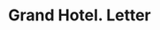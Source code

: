 ---
doi: 10.7916/D87S90T9
date_other: '1924'
date_other_textual: '1924'
form: correspondence
genre:
- Letters (correspondence)
name:
- Grand Hotel
object_in_context_url: https://biggert.cul.columbia.edu/items/view/ave_biggert_00756
subject_hierarchical_geographic:
- Minot, North Dakota, United States
subject_name:
- Grand Hotel
title: Grand Hotel. Letter
sort_title: Grand Hotel. Letter
call_number: ave_biggert_00756
coordinates:
- 48.23305555555556,-101.29222222222222
pid: ave_biggert_00756
identifiers: ave_biggert_00756
permalink: /biggert/ave_biggert_00756/
layout: iiif-image-page
---
